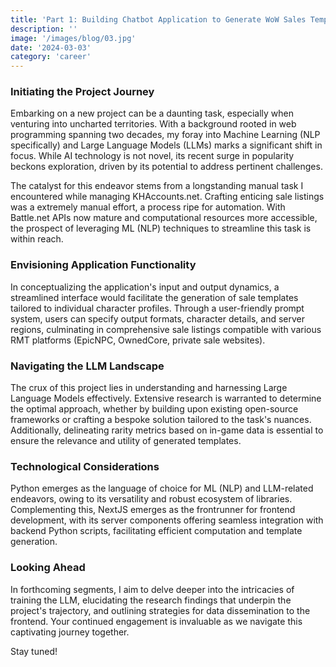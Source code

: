 ```yaml
---
title: 'Part 1: Building Chatbot Application to Generate WoW Sales Template'
description: ''
image: '/images/blog/03.jpg'
date: '2024-03-03'
category: 'career'
---
```


### Initiating the Project Journey

Embarking on a new project can be a daunting task, especially when venturing into uncharted territories. With a background rooted in web programming spanning two decades, my foray into Machine Learning (NLP specifically) and Large Language Models (LLMs) marks a significant shift in focus. While AI technology is not novel, its recent surge in popularity beckons exploration, driven by its potential to address pertinent challenges.

The catalyst for this endeavor stems from a longstanding manual task I encountered while managing KHAccounts.net. Crafting enticing sale listings was a extremely manual effort, a process ripe for automation. With Battle.net APIs now mature and computational resources more accessible, the prospect of leveraging ML (NLP) techniques to streamline this task is within reach.

### Envisioning Application Functionality

In conceptualizing the application's input and output dynamics, a streamlined interface would facilitate the generation of sale templates tailored to individual character profiles. Through a user-friendly prompt system, users can specify output formats, character details, and server regions, culminating in comprehensive sale listings compatible with various RMT platforms (EpicNPC, OwnedCore, private sale websites).

### Navigating the LLM Landscape

The crux of this project lies in understanding and harnessing Large Language Models effectively. Extensive research is warranted to determine the optimal approach, whether by building upon existing open-source frameworks or crafting a bespoke solution tailored to the task's nuances. Additionally, delineating rarity metrics based on in-game data is essential to ensure the relevance and utility of generated templates.

### Technological Considerations

Python emerges as the language of choice for ML (NLP) and LLM-related endeavors, owing to its versatility and robust ecosystem of libraries. Complementing this, NextJS emerges as the frontrunner for frontend development, with its server components offering seamless integration with backend Python scripts, facilitating efficient computation and template generation.

### Looking Ahead

In forthcoming segments, I aim to delve deeper into the intricacies of training the LLM, elucidating the research findings that underpin the project's trajectory, and outlining strategies for data dissemination to the frontend. Your continued engagement is invaluable as we navigate this captivating journey together.

Stay tuned!
